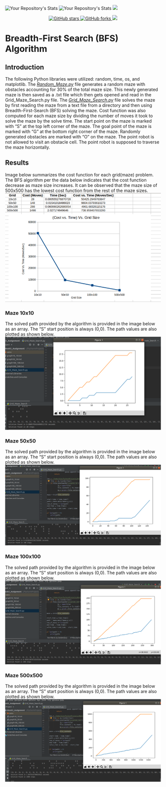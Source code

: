 ![Your Repository's Stats](https://github-readme-stats.vercel.app/api?username=prespafree1&show_icons=true)
![Your Repository's Stats](https://github-readme-stats.vercel.app/api/top-langs/?username=prespafree1&theme=blue-green)
![](https://komarev.com/ghpvc/?username=prespafree1)

<p align="center">
  <a href="https://github.com/prespafree1/BFS-Algorithm">
    <img alt="GitHub stars" src="https://img.shields.io/github/stars/prespafree1/BFS-Algorithm.svg">
  </a>
  <a href="https://github.com/prespafree1/BFS-Algorithm">
    <img alt="GitHub forks" src="https://img.shields.io/github/forks/prespafree1/BFS-Algorithm.svg">
  </a>
    <a href="https://github.com/prespafree1/BFS-Algorithm/graphs/contributors" alt="Contributors">
        <img src="https://img.shields.io/github/contributors/prespafree1/BFS-Algorithm" /></a>
</p>

# Breadth-First Search (BFS) Algorithm
## Introduction
The following Python libraries were utilized: random, time, os, and matplotlib. The [*Random_Maze.py*](https://github.com/prespafree1/BFS-Algorithm/blob/main/Random_Maze.py) file generates a random maze with obstacles accounting for 30% of the total maze size. This newly generated maze is then saved as a .txt file which then gets opened and read in the Grid_Maze_Search.py file. The [*Grid_Maze_Search.py*](https://github.com/prespafree1/BFS-Algorithm/blob/main/Grid_Maze_Search.py) file solves the maze by first reading the maze from a text file from a directory and then using Breadth-First-Search (BFS) solving the maze. Cost function was also computed for each maze size by dividing the number of moves it took to solve the maze by the solve time. The start point on the maze is marked with “S” at the top left corner of the maze. The goal point of the maze is marked with “G” at the bottom right corner of the maze. Randomly generated obstacles are marked with “O” on the maze. The point robot is not allowed to visit an obstacle cell. The point robot is supposed to traverse the maze horizontally. <br>

## Results
Image below summarizes the cost function for each grid(maze) problem. The BFS algorithm per the data below indicates that the cost function decrease as maze size increases. It can be observed that the maze size of 500x500 has the lowest cost function from the rest of the maze sizes. <br>
![](images/Data.png) <br>

### Maze 10x10
The solved path provided by the algorithm is provided in the image below as an array. The “S” start
position is always (0,0). The path values are also plotted as shown below. <br>
![](images/10_10.png) <br>

### Maze 50x50
The solved path provided by the algorithm is provided in the image below as an array. The “S” start
position is always (0,0). The path values are also plotted as shown below. <br>
![](images/50_50.png) <br>

### Maze 100x100
The solved path provided by the algorithm is provided in the image below as an array. The “S” start
position is always (0,0). The path values are also plotted as shown below. <br>
![](images/100_100.png) <br>

### Maze 500x500
The solved path provided by the algorithm is provided in the image below as an array. The “S” start
position is always (0,0). The path values are also plotted as shown below. <br>
![](images/500_500.png) <br>
